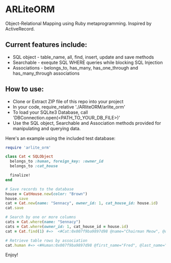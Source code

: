 # ARLiteORM

Object-Relational Mapping using Ruby metaprogramming. Inspired by ActiveRecord.

## Current features include: 
* SQL object - table_name, all, find, insert, update and save methods
* Searchable - exequte SQL WHERE queries while blocking SQL Injection
* Associations - belongs_to, has_many, has_one_through and has_many_through associations

## How to use:
* Clone or Extract ZIP file of this repo into your project
* In your code, require_relative './ARliteORM/arlite_orm'
* To load your SQLite3 Database, call 'DBConnection.open(<PATH_TO_YOUR_DB_FILE>)'
* Use the SQL object, Searchable and Association methods provided for manipulating and querying data.

Here's an example using the included test database:

```ruby
require 'arlite_orm'

class Cat < SQLObject
  belongs_to :human, foreign_key: :owner_id
  belongs_to :cat_house

  finalize!
end

# Save records to the database
house = CatHouse.new(color: "Brown")
house.save
cat = Cat.new(name: "Sennacy", owner_id: 1, cat_house_id: house.id)
cat.save

# Search by one or more columns
cats = Cat.where(name: "Sennacy")
cats = Cat.where(owner_id: 1, cat_house_id = house.id)
cat = Cat.find(1) #=>  <#Cat:0x007f9ba9897d98 @name="Chairman Meow", @owner_id=1, @cat_house_id=2>

# Retrieve table rows by association
cat.human #=> <#Human:0x007f9ba9897d98 @first_name="Fred", @last_name="Bloggs">

```

Enjoy!
